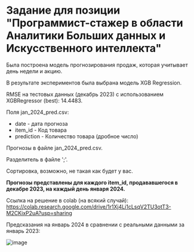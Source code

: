 # Задание для позиции "Программист-стажер в области Аналитики Больших данных и Искусственного интеллекта"

Была построена модель прогнозирования продаж, которая учитывает день недели и акцию.

В результате экспериментов была выбрана модель XGB Regression.

RMSE на тестовых данных (декабрь 2023) c использованием XGBRegressor (best): 14.4483.

Поля jan_2024_pred.csv:
* date - дата прогноза
* item_id - Код товара
* prediction - Количество товара (дробное число)

Прогнозы в файле jan_2024_pred.csv.

Разделитель в файле ';'.

Сортировка, возможно, не такая как будет у вас.

**Прогнозы представлены для каждого item_id, продававшегося в декабре 2023, на каждый день января 2024.**

Ссылка на решение в colab (на всякий случай):
https://colab.research.google.com/drive/1r1Xj4Li1cLsqV2TU3otT3-M2CKixP2uA?usp=sharing

Предсказания на январь 2024 в сравнении с реальными данными за январь 2023:

![image](https://github.com/maximborodai/test/assets/96576515/e372a058-1abb-4efc-a334-06240d62ccf9)
